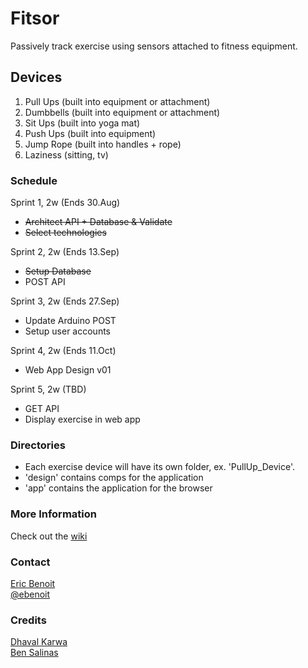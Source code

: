 Fitsor
==================

Passively track exercise using sensors attached to fitness equipment.



Devices
-------------

1. Pull Ups (built into equipment or attachment)
2. Dumbbells (built into equipment or attachment)
3. Sit Ups (built into yoga mat)
4. Push Ups (built into equipment)
5. Jump Rope (built into handles + rope)
6. Laziness (sitting, tv)


### Schedule
Sprint 1, 2w (Ends 30.Aug)
* ~~Architect API + Database & Validate~~
* ~~Select technologies~~

Sprint 2, 2w (Ends 13.Sep)
* ~~Setup Database~~
* POST API

Sprint 3, 2w (Ends 27.Sep)
* Update Arduino POST
* Setup user accounts

Sprint 4, 2w (Ends 11.Oct)
* Web App Design v01

Sprint 5, 2w (TBD)
* GET API
* Display exercise in web app


### Directories
* Each exercise device will have its own folder, ex. 'PullUp_Device'.
* 'design' contains comps for the application
* 'app' contains the application for the browser


### More Information
Check out the [wiki](https://github.com/ericbenwa/fitsor/wiki)


### Contact
<a href="https://github.com/ericbenwa">Eric Benoit</a><br />
<a href="https://twitter.com/ebenoit">@ebenoit</a>


### Credits
<a href="https://github.com/dk4invo">Dhaval Karwa</a><br />
<a href="https://github.com/bsalinas">Ben Salinas</a>
